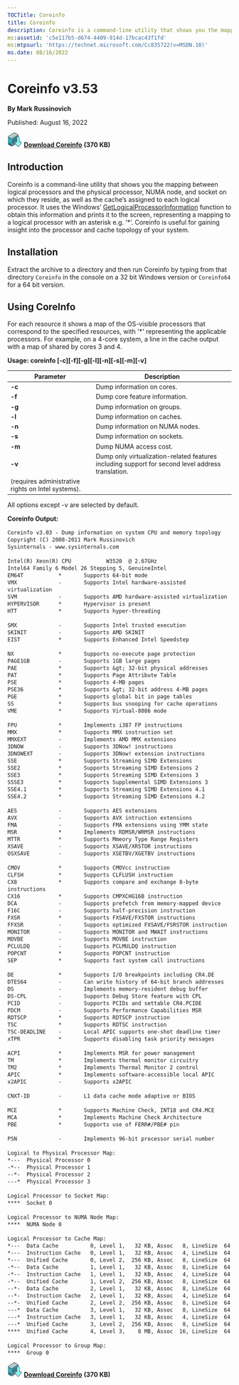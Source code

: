 ```yaml
--- 
TOCTitle: Coreinfo
title: Coreinfo
description: Coreinfo is a command-line utility that shows you the mapping between logical processors and the physical processor.
ms:assetid: 'c5e117b5-d674-4409-914d-17bcac43f1fd'
ms:mtpsurl: 'https://technet.microsoft.com/Cc835722(v=MSDN.10)'
ms.date: 08/16/2022
---
```

# Coreinfo v3.53

**By Mark Russinovich**

Published: August 16, 2022

[![Download](media/shared/Download_sm.png)](https://download.sysinternals.com/files/Coreinfo.zip) [**Download Coreinfo**](https://download.sysinternals.com/files/Coreinfo.zip) **(370 KB)**

## Introduction

Coreinfo is a command-line utility that shows you the mapping between logical processors and the physical processor, NUMA node, and socket on which they reside, as well as the cache’s assigned to each logical processor. It uses the Windows’ [GetLogicalProcessorInformation](https://msdn.microsoft.com/library/ms683194.aspx) function to obtain this information and prints it to the screen, representing a mapping to a logical processor with an asterisk e.g. ‘*’. Coreinfo is useful for gaining insight into the processor and cache topology of your system.

## Installation

Extract the archive to a directory and then run Coreinfo by typing from that directory `Coreinfo` in the console on a 32 bit Windows version or `Coreinfo64` for a 64 bit version.

## Using CoreInfo

For each resource it shows a map of the OS-visible processors
that correspond to the specified resources, with '*' representing the
applicable processors. For example, on a 4-core system, a line in the
cache output with a map of shared by cores 3 and 4.

**Usage: coreinfo [-c][-f][-g][-l][-n][-s][-m][-v]**

|Parameter  |Description  |
|---------|---------|
| **-c** | Dump information on cores. |
| **-f** | Dump core feature information. |
| **-g** | Dump information on groups. |
| **-l** | Dump information on caches. |
| **-n** | Dump information on NUMA nodes. |
| **-s** | Dump information on sockets. |
| **-m** | Dump NUMA access cost. |
| **-v** | Dump only virtualization-related features including support for second level address translation.
(requires administrative rights on Intel systems). |

All options except -v are selected by default.

**Coreinfo Output:**
```shell
Coreinfo v3.03 - Dump information on system CPU and memory topology
Copyright (C) 2008-2011 Mark Russinovich
Sysinternals - www.sysinternals.com

Intel(R) Xeon(R) CPU           W3520  @ 2.67GHz
Intel64 Family 6 Model 26 Stepping 5, GenuineIntel
EM64T           *       Supports 64-bit mode
VMX             -       Supports Intel hardware-assisted virtualization
SVM             -       Supports AMD hardware-assisted virtualization
HYPERVISOR      *       Hypervisor is present
HTT             *       Supports hyper-threading

SMX             -       Supports Intel trusted execution
SKINIT          -       Supports AMD SKINIT
EIST            *       Supports Enhanced Intel Speedstep

NX              *       Supports no-execute page protection
PAGE1GB         -       Supports 1GB large pages
PAE             *       Supports &gt; 32-bit physical addresses
PAT             *       Supports Page Attribute Table
PSE             *       Supports 4-MB pages
PSE36           *       Supports &gt; 32-bit address 4-MB pages
PGE             *       Supports global bit in page tables
SS              *       Supports bus snooping for cache operations
VME             *       Supports Virtual-8086 mode

FPU             *       Implements i387 FP instructions
MMX             *       Supports MMX instruction set
MMXEXT          -       Implements AMD MMX extensions
3DNOW           -       Supports 3DNow! instructions
3DNOWEXT        -       Supports 3DNow! extension instructions
SSE             *       Supports Streaming SIMD Extensions
SSE2            *       Supports Streaming SIMD Extensions 2
SSE3            *       Supports Streaming SIMD Extensions 3
SSSE3           *       Supports Supplemental SIMD Extensions 3
SSE4.1          *       Supports Streaming SIMD Extensions 4.1
SSE4.2          *       Supports Streaming SIMD Extensions 4.2

AES             -       Supports AES extensions
AVX             -       Supports AVX intruction extensions
FMA             -       Supports FMA extensions using YMM state
MSR             *       Implements RDMSR/WRMSR instructions
MTTR            *       Supports Mmeory Type Range Registers
XSAVE           -       Supports XSAVE/XRSTOR instructions
OSXSAVE         -       Supports XSETBV/XGETBV instructions

CMOV            *       Supports CMOVcc instruction
CLFSH           *       Supports CLFLUSH instruction
CX8             *       Supports compare and exchange 8-byte instructions
CX16            *       Supports CMPXCHG16B instruction
DCA             -       Supports prefetch from memory-mapped device
F16C            -       Supports half-precision instruction
FXSR            *       Supports FXSAVE/FXSTOR instructions
FFXSR           -       Supports optimized FXSAVE/FSRSTOR instruction
MONITOR         -       Supports MONITOR and MWAIT instructions
MOVBE           -       Supports MOVBE instruction
PCLULDQ         -       Supports PCLMULDQ instruction
POPCNT          *       Supports POPCNT instruction
SEP             *       Supports fast system call instructions

DE              *       Supports I/O breakpoints including CR4.DE
DTES64          -       Can write history of 64-bit branch addresses
DS              -       Implements memory-resident debug buffer
DS-CPL          -       Supports Debug Store feature with CPL
PCID            -       Supports PCIDs and settable CR4.PCIDE
PDCM            -       Supports Performance Capabilities MSR
RDTSCP          *       Supports RDTSCP instruction
TSC             *       Supports RDTSC instruction
TSC-DEADLINE    -       Local APIC supports one-shot deadline timer
xTPR            *       Supports disabling task priority messages

ACPI            *       Implements MSR for power management
TM              *       Implements thermal monitor circuitry
TM2             *       Implements Thermal Monitor 2 control
APIC            *       Implements software-accessible local APIC
x2APIC          -       Supports x2APIC

CNXT-ID         -       L1 data cache mode adaptive or BIOS

MCE             *       Supports Machine Check, INT18 and CR4.MCE
MCA             *       Implements Machine Check Architecture
PBE             *       Supports use of FERR#/PBE# pin

PSN             -       Implements 96-bit processor serial number

Logical to Physical Processor Map:
*---  Physical Processor 0
-*--  Physical Processor 1
--*-  Physical Processor 2
---*  Physical Processor 3

Logical Processor to Socket Map:
****  Socket 0

Logical Processor to NUMA Node Map:
****  NUMA Node 0

Logical Processor to Cache Map:
*---  Data Cache          0, Level 1,   32 KB, Assoc   8, LineSize  64
*---  Instruction Cache   0, Level 1,   32 KB, Assoc   4, LineSize  64
*---  Unified Cache       0, Level 2,  256 KB, Assoc   8, LineSize  64
-*--  Data Cache          1, Level 1,   32 KB, Assoc   8, LineSize  64
-*--  Instruction Cache   1, Level 1,   32 KB, Assoc   4, LineSize  64
-*--  Unified Cache       1, Level 2,  256 KB, Assoc   8, LineSize  64
--*-  Data Cache          2, Level 1,   32 KB, Assoc   8, LineSize  64
--*-  Instruction Cache   2, Level 1,   32 KB, Assoc   4, LineSize  64
--*-  Unified Cache       2, Level 2,  256 KB, Assoc   8, LineSize  64
---*  Data Cache          3, Level 1,   32 KB, Assoc   8, LineSize  64
---*  Instruction Cache   3, Level 1,   32 KB, Assoc   4, LineSize  64
---*  Unified Cache       3, Level 2,  256 KB, Assoc   8, LineSize  64
****  Unified Cache       4, Level 3,    8 MB, Assoc  16, LineSize  64

Logical Processor to Group Map:
****  Group 0
```

[![Download](media/shared/Download_sm.png)](https://download.sysinternals.com/files/Coreinfo.zip) [**Download Coreinfo**](https://download.sysinternals.com/files/Coreinfo.zip) **(370 KB)**
